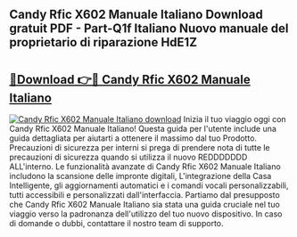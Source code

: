 ## Candy Rfic X602 Manuale Italiano Download gratuit PDF - Part-Q1f Italiano Nuovo manuale del proprietario di riparazione HdE1Z

# <h2><a href="http://dfcjuw6.blite.top/?on=Candy+Rfic+X602+Manuale+Italiano">🔗Download 👉🔴 Candy Rfic X602 Manuale Italiano</a></h2>

[![Candy Rfic X602 Manuale Italiano download](https://i.imgur.com/lujVjoI.png)](http://dfcjuw6.blite.top/?on=Candy+Rfic+X602+Manuale+Italiano)
Inizia il tuo viaggio oggi con Candy Rfic X602 Manuale Italiano! Questa guida per l'utente include una guida dettagliata per aiutarti a ottenere il massimo dal tuo Prodotto. Precauzioni di sicurezza per interni si prega di prendere nota di tutte le precauzioni di sicurezza quando si utilizza il nuovo REDDDDDDD ALL'interno. Le funzionalità avanzate di Candy Rfic X602 Manuale Italiano includono la scansione delle impronte digitali, L'integrazione della Casa Intelligente, gli aggiornamenti automatici e i comandi vocali personalizzabili, tutti accessibili e personalizzati dall'interfaccia. Partiamo dal presupposto che Candy Rfic X602 Manuale Italiano sia stata una guida cruciale nel tuo viaggio verso la padronanza dell'utilizzo del tuo nuovo dispositivo. In caso di domande o dubbi, contattare il nostro team di supporto.
